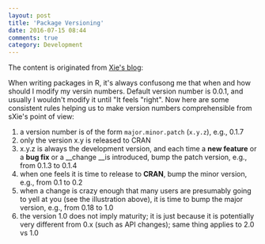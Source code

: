 ```yaml
---
layout: post
title: 'Package Versioning'
date: 2016-07-15 08:44
comments: true
category: Development
---
```


The content is originated from [Xie's blog](http://yihui.name/en/2013/06/r-package-versioning/):

When writing packages in R, it's always confusong me that when and how should I modify my versin numbers. Default version number is 0.0.1, and usually I wouldn't modify it until "It feels "right". Now here are some consistent rules helping us to make version numbers comprehensible from sXie's point of view:

1. a version number is of the form `major.minor.patch` (`x.y.z`), e.g., 0.1.7
2. only the version x.y is released to CRAN
3. x.y.z is always the development version, and each time a __new feature__ or a __bug fix__ or a __change __is introduced, bump the patch version, e.g., from 0.1.3 to 0.1.4
4. when one feels it is time to release to __CRAN__, bump the minor version, e.g., from 0.1 to 0.2
5. when a change is crazy enough that many users are presumably going to yell at you (see the illustration above), it is time to bump the major version, e.g., from 0.18 to 1.0
6. the version 1.0 does not imply maturity; it is just because it is potentially very different from 0.x (such as API changes); same thing applies to 2.0 vs 1.0

